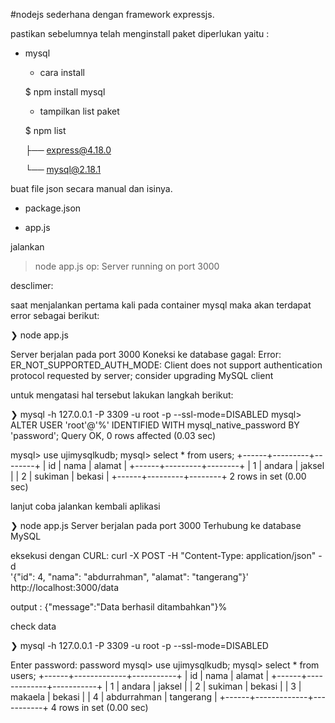 #nodejs sederhana dengan framework expressjs.

pastikan sebelumnya telah menginstall paket diperlukan yaitu :

- mysql

    - cara install

    $ npm install mysql

    - tampilkan list paket
    
    $ npm list
  
    ├── express@4.18.0

    └── mysql@2.18.1


buat file json secara manual dan isinya.

- package.json

- app.js


jalankan
> node app.js
    op:
    Server running on port 3000


desclimer:

saat menjalankan pertama kali pada container mysql maka akan terdapat error sebagai berikut:

❯ node app.js

Server berjalan pada port 3000
Koneksi ke database gagal:  Error: ER_NOT_SUPPORTED_AUTH_MODE: Client does not support authentication protocol requested by server; consider upgrading MySQL client

untuk mengatasi hal tersebut lakukan langkah berikut:

❯ mysql -h 127.0.0.1 -P 3309 -u root -p --ssl-mode=DISABLED
mysql> ALTER USER 'root'@'%' IDENTIFIED WITH mysql_native_password BY 'password';
Query OK, 0 rows affected (0.03 sec)

mysql> use ujimysqlkudb;
mysql> select * from users;
+------+---------+--------+
| id   | nama    | alamat |
+------+---------+--------+
|    1 | andara  | jaksel |
|    2 | sukiman | bekasi |
+------+---------+--------+
2 rows in set (0.00 sec)




lanjut coba jalankan kembali aplikasi

❯ node app.js
Server berjalan pada port 3000
Terhubung ke database MySQL

eksekusi dengan CURL:
curl -X POST -H "Content-Type: application/json" -d \
'{"id": 4, "nama": "abdurrahman", "alamat": "tangerang"}' \
http://localhost:3000/data

output :
{"message":"Data berhasil ditambahkan"}%





check data

❯ mysql -h 127.0.0.1 -P 3309 -u root -p --ssl-mode=DISABLED

Enter password: password
mysql> use ujimysqlkudb;
mysql> select * from users;
+------+-------------+-----------+
| id   | nama        | alamat    |
+------+-------------+-----------+
|    1 | andara      | jaksel    |
|    2 | sukiman     | bekasi    |
|    3 | makaela     | bekasi    |
|    4 | abdurrahman | tangerang |
+------+-------------+-----------+
4 rows in set (0.00 sec)


